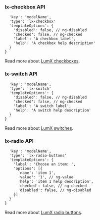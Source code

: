 ### lx-checkbox API
```{
  'key': 'modelName',
  'type': 'lx-checkbox'
  'templateOptions': {
    'disabled': false, // ng-disabled
    'checked': false, // ng-checked
    'label': 'A checkbox label',
    'help': 'A checkbox help description'
  }
}
```
Read more about [LumX checkboxes](http://ui.lumapps.com/css/checkboxes).

### lx-switch API
```{
  'key': 'modelName',
  'type': 'lx-switch'
  'templateOptions': {
    'disabled': false, // ng-disabled
    'checked': false, // ng-checked
    'label': 'A switch label',
    'help': 'A switch help description'
  }
}
```
Read more about [LumX switches](http://ui.lumapps.com/css/switches).

### lx-radio API
```{
  'key': 'modelName',
  'type': 'lx-radio-buttons'
  'templateOptions': {
    'label': 'Choose an item: ',
    'options': [{
      'name': 'item 1',
      'value': '1', // ng-value
      'help': 'item 1 help description',
      'checked': false, // ng-checked
      'disabled': false, // ng-disabled
    }]
  }
}
```
Read more about [LumX radio buttons](http://ui.lumapps.com/css/radio-buttons).
